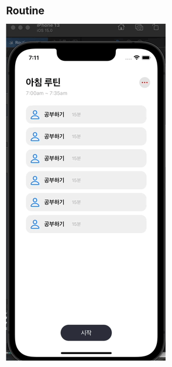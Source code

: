 # Routine

![Nov-04-2021](https://github.com/doremin/KMUiOSStudy/blob/master/screenshot/Nov-04-2021%2007-11-59.gif)

